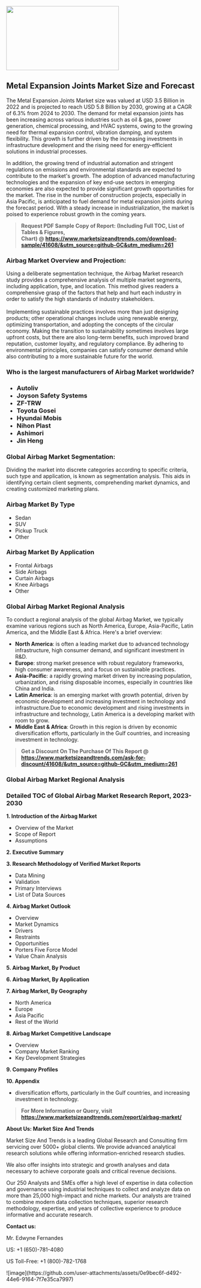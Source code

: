 <p><img class="alignnone size-medium wp-image-20088" src="https://ffe5etoiles.com/wp-content/uploads/2024/12/MST1-300x171.png" alt="" width="300" height="171" /></p><h2>Metal Expansion Joints Market Size and Forecast</h2><p>The Metal Expansion Joints Market size was valued at USD 3.5 Billion in 2022 and is projected to reach USD 5.8 Billion by 2030, growing at a CAGR of 6.3% from 2024 to 2030. The demand for metal expansion joints has been increasing across various industries such as oil & gas, power generation, chemical processing, and HVAC systems, owing to the growing need for thermal expansion control, vibration damping, and system flexibility. This growth is further driven by the increasing investments in infrastructure development and the rising need for energy-efficient solutions in industrial processes.</p><p>In addition, the growing trend of industrial automation and stringent regulations on emissions and environmental standards are expected to contribute to the market's growth. The adoption of advanced manufacturing technologies and the expansion of key end-use sectors in emerging economies are also expected to provide significant growth opportunities for the market. The rise in the number of construction projects, especially in Asia Pacific, is anticipated to fuel demand for metal expansion joints during the forecast period. With a steady increase in industrialization, the market is poised to experience robust growth in the coming years.</p></p><blockquote id="" class=""><strong>Request PDF Sample Copy of Report: (Including Full TOC, List of Tables &amp; Figures, Chart)&nbsp;@&nbsp;<strong><a href="https://www.marketsizeandtrends.com/download-sample/41608/&utm_source=github-GC&utm_medium=261" target="_blank">https://www.marketsizeandtrends.com/download-sample/41608/&utm_source=github-GC&utm_medium=261</a></strong></strong></blockquote><h3 id="" class="">Airbag Market&nbsp;Overview and Projection:</h3><p id="" class="">Using a deliberate segmentation technique, the Airbag Market research study provides a comprehensive analysis of multiple market segments, including application, type, and location. This method gives readers a comprehensive grasp of the factors that help and hurt each industry in order to satisfy the high standards of industry stakeholders. <br /> <br />Implementing sustainable practices involves more than just designing products; other operational changes include using renewable energy, optimizing transportation, and adopting the concepts of the circular economy. Making the transition to sustainability sometimes involves large upfront costs, but there are also long-term benefits, such improved brand reputation, customer loyalty, and regulatory compliance. By adhering to environmental principles, companies can satisfy consumer demand while also contributing to a more sustainable future for the world.</p><h3 id="" class="">Who is the largest manufacturers of&nbsp;Airbag Market worldwide?</h3><h3 class=""><p><ul><li>Autoliv </li><li> Joyson Safety Systems </li><li> ZF-TRW </li><li> Toyota Gosei </li><li> Hyundai Mobis </li><li> Nihon Plast </li><li> Ashimori </li><li> Jin Heng</li></ul></p></h3><h3 id="" class="">Global&nbsp;Airbag Market Segmentation:</h3><p id="" class="">Dividing the market into discrete categories according to specific criteria, such type and application, is known as segmentation analysis. This aids in identifying certain client segments, comprehending market dynamics, and creating customized marketing plans.</p><h3 id="" class="">Airbag Market&nbsp;By Type</h3><p><p><ul><li>Sedan </li><li> SUV </li><li> Pickup Truck </li><li> Other</p></li></ul></p></p><h3 id="" class="">Airbag Market&nbsp;By Application</h3><p class=""><p><ul><li>Frontal Airbags </li><li> Side Airbags </li><li> Curtain Airbags </li><li> Knee Airbags </li><li> Other</li></ul></p></p><h3 id="" class="">Global Airbag Market Regional Analysis</h3><p id="" class="">To conduct a regional analysis of the global Airbag Market, we typically examine various regions such as North America, Europe, Asia-Pacific, Latin America, and the Middle East &amp; Africa. Here's a brief overview:</p><ul><li><strong>North America</strong>: is often a leading market due to advanced technology infrastructure, high consumer demand, and significant investment in R&amp;D.</li><li><strong>Europe</strong>: strong market presence with robust regulatory frameworks, high consumer awareness, and a focus on sustainable practices.</li><li><strong>Asia-Pacific</strong>: a rapidly growing market driven by increasing population, urbanization, and rising disposable incomes, especially in countries like China and India.</li><li><strong>Latin America</strong>: is an emerging market with growth potential, driven by economic development and increasing investment in technology and infrastructure.Due to economic development and rising investments in infrastructure and technology, Latin America is a developing market with room to grow.</li><li><strong>Middle East &amp; Africa</strong>: Growth in this region is driven by economic diversification efforts, particularly in the Gulf countries, and increasing investment in technology.</li></ul><blockquote id="" class=""><strong>Get a Discount On The Purchase Of This Report @ <strong><a href="https://www.marketsizeandtrends.com/ask-for-discount/41608/&utm_source=github-GC&utm_medium=261" target="_blank">https://www.marketsizeandtrends.com/ask-for-discount/41608/&utm_source=github-GC&utm_medium=261</a></strong></strong></blockquote><h3 id="" class="">Global Airbag Market Regional Analysis</h3><h3 id="" class="">Detailed TOC of Global Airbag Market Research Report, 2023-2030</h3><p id="" class=""><strong>1. Introduction of the Airbag Market</strong></p><ul><li>Overview of the Market</li><li>Scope of Report</li><li>Assumptions</li></ul><p id="" class=""><strong>2. Executive Summary</strong></p><p id="" class=""><strong>3. Research Methodology of Verified Market Reports</strong></p><ul><li>Data Mining</li><li>Validation</li><li>Primary Interviews</li><li>List of Data Sources</li></ul><p id="" class=""><strong>4. Airbag Market Outlook</strong></p><ul><li>Overview</li><li>Market Dynamics</li><li>Drivers</li><li>Restraints</li><li>Opportunities</li><li>Porters Five Force Model</li><li>Value Chain Analysis</li></ul><p id="" class=""><strong>5. Airbag Market, By Product</strong></p><p id="" class=""><strong>6. Airbag Market, By Application</strong></p><p id="" class=""><strong>7. Airbag Market, By Geography</strong></p><ul><li>North America</li><li>Europe</li><li>Asia Pacific</li><li>Rest of the World</li></ul><p id="" class=""><strong>8. Airbag Market Competitive Landscape</strong></p><ul><li>Overview</li><li>Company Market Ranking</li><li>Key Development Strategies</li></ul><p id="" class=""><strong>9. Company Profiles</strong></p><p id="" class=""><strong>10. Appendix</strong></p><ul><li>diversification efforts, particularly in the Gulf countries, and increasing investment in technology.</li></ul><blockquote id="" class=""><strong>For More Information or Query, visit <strong><strong><a href="https://www.marketsizeandtrends.com/report/airbag-market/" target="_blank">https://www.marketsizeandtrends.com/report/airbag-market/</a></strong></strong></strong></blockquote><p id="" class=""><strong>About Us: Market Size And Trends</strong></p><p id="" class="">Market Size And Trends is a leading Global Research and Consulting firm servicing over 5000+ global clients. We provide advanced analytical research solutions while offering information-enriched research studies.</p><p id="" class="">We also offer insights into strategic and growth analyses and data necessary to achieve corporate goals and critical revenue decisions.</p><p id="" class="">Our 250 Analysts and SMEs offer a high level of expertise in data collection and governance using industrial techniques to collect and analyze data on more than 25,000 high-impact and niche markets. Our analysts are trained to combine modern data collection techniques, superior research methodology, expertise, and years of collective experience to produce informative and accurate research.</p><p id="" class=""><strong>Contact us:</strong></p><p id="" class="">Mr. Edwyne Fernandes</p><p id="" class="">US: +1 (650)-781-4080</p><p id="" class="">US Toll-Free: +1 (800)-782-1768</p>
![image](https://github.com/user-attachments/assets/0e9bec6f-d492-44e6-9164-7f7e35ca7997)
